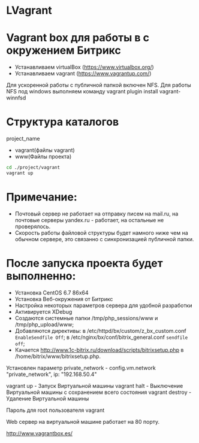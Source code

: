 # LVagrant
# Vagrant box для работы в с окружением Битрикс

-	Устанавливаем virtualBox (https://www.virtualbox.org/)
-	Устанавливаем vagrant (https://www.vagrantup.com/)

Для ускоренной работы с публичной папкой включен NFS. Для работы NFS под windows выполняем команду vagrant plugin install vagrant-winnfsd

# Структура каталогов

project_name
- vagrant(файлы vagrant)
- www(Файлы проекта)

```sh
cd ./project/vagrant
vagrant up
```

# Примечание:
- Почтовый сервер не работает на отправку писем на mail.ru, на почтовые серверы yandex.ru - работает, на остальные не проверялось.
- Скорость работы файловой структуры будет намного ниже чем на обычном сервере, это связанно с синхронизацией публичной папки.

# После запуска проекта будет выполненно:
- Установка CentOS 6.7 86x64
- Установка Веб-окружения от Битрикс
- Настройка некоторых параметров сервера для удобной разработки
- Активируется XDebug
- Создаются системные папки /tmp/php_sessions/www и /tmp/php_upload/www;
- Добавляются директивы: в /etc/httpd/bx/custom/z_bx_custom.conf `EnableSendfile Off`; в /etc/nginx/bx/conf/bitrix_general.conf `sendfile off`;
- Качается http://www.1c-bitrix.ru/download/scripts/bitrixsetup.php в /home/bitrix/www/bitrixsetup.php.

Установлен параметр private_network - config.vm.network "private_network", ip: "192.168.50.4"

vagrant up - Запуск Виртуальной машины
vagrant halt - Выключение Виртуальной машины с сохранением всего состояния
vagrant destroy - Удаление Виртуальной машины

Пароль для root пользователя vagrant

Web сервер на виртуальной машине работает на 80 порту.

http://www.vagrantbox.es/
